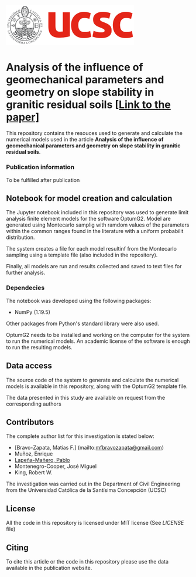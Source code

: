 

<img src="https://raw.githubusercontent.com/geolabsoft/mecsuelos/main/logo_ucsc_plain.svg" alt="Logo UCSC" width="350"/>


# Analysis of the influence of geomechanical parameters and geometry on slope stability in granitic residual soils [[Link to the paper]](https://www.mdpi.com/2076-3417/12/11/5574/htm)




This repository contains the resouces used to generate and calculate the numerical models used in the article **Analysis of the influence of geomechanical parameters and geometry on slope stability in granitic residual soils**.

### Publication information

To be fulfilled after publication

## Notebook for model creation and calculation

The Jupyter notebook included in this repository was used to generate limit analysis finite element models for the software OptumG2. Model are generated using Montecarlo samplig with ramdom values of the parameters within the common ranges found in the literature with a uniform probabilit distribution.

The system creates a file for each model resultinf from the Montecarlo sampling using a template file (also included in the repository).

Finally, all models are run and results collected and saved to text files for further analysis. 

### Dependecies

The notebook was developed using the following packages:

* NumPy (1.19.5)

Other packages from Python's standard library were also used.

OptumG2 needs to be installed and working on the computer for the system to run the numerical models. An academic license of the software is enough to run the resulting models. 

## Data access

The source code of the system to generate and calculate the numerical models is available in this repository, along with the OptumG2 template file.

The data presented in this study are available on request from the corresponding authors

## Contributors


The complete author list for this investigation is stated below:

* [Bravo-Zapata, Matías F.] (mailto:mfbravozapata@gmail.com)
* Muñoz, Enrique
* [Lapeña-Mañero, Pablo](mailto:plapenamanero@gmail.com)
* Montenegro-Cooper, José Miguel
* King, Robert W.

The investigation was carried out in the Department of Civil Engineering from the Universidad Católica de la Santísima Concepción (UCSC)

## License


All the code in this repository is licensed under MIT license (See *LICENSE* file)

## Citing

To cite this article or the code in this repository please use the data available in the publication website.
